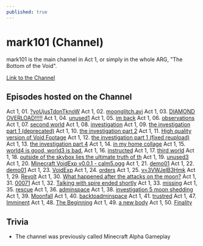 ```yaml
---
published: true
---
```


# mark101 (Channel)

mark101 is the main channel in Act 1, or simply in the whole ARG, "The Bottom of the Void". 

[Link to the Channel](https://www.youtube.com/@unintelligible-synapse)

## Episodes hosted on the Channel
Act 1, 01. [?yoUjusTdonTknoW](Act1_%253FyoUjusTdonTknoW)
Act 1, 02. [moonglitch.avi](Act1_moonglitch.avi)
Act 1, 03. [DIAMOND OVERLOAD!!!!!](Act1_DIAMONDOVERLOAD)
Act 1, 04. [unused1](Act1_unused1)
Act 1, 05. [im back](Act1_imback)
Act 1, 06. [observations](Act1_observations)
Act 1, 07. [second world](Act1_secondworld)
Act 1, 08. [investigation](Act1_investigation)
Act 1, 09. [the investigation part 1 (deprecated)](Act1_theinvestigationpart1deprecated)
Act 1, 10. [the investigation part 2](Act1_theinvestigationpart2)
Act 1, 11. [High quality version of Void Footage](Act1_HighqualityversionofVoidFootage)
Act 1, 12. [the investigation part 1 (fixed reupload)](Act1_theinvestigationpart1fixedreupload)
Act 1, 13. [the investigation part 4](Act1_theinvestigationpart4)
Act 1, 14. [in my home collage](Act1_inmyhomecollage)
Act 1, 15. [world4 is good, world3 is bad.](Act1_world4isgoodworld3isbad)
Act 1, 16. [instructed](Act1_instructed)
Act 1, 17. [third world](Act1_thirdworld)
Act 1, 18. [outside of the skybox lies the ultimate truth of th](Act1_outsideoftheskyboxliestheultimatetruthofth)
Act 1, 19. [unused3](Act1_unused3)
Act 1, 20. [Minecraft VoidExp v0.0.1 - calm5.ogg](Act1_MinecraftVoidExpv0.0.1calm5.ogg)
Act 1, 21. [demo01](Act1_demo01)
Act 1, 22. [demo01](Act1_demo02)
Act 1, 23. [VoidExp](Act1_VoidExp)
Act 1, 24. [orders](Act1_orders)
Act 1, 25. [v=3VWJelB3Hmk](Act1_v=3VWJelB3Hmk)
Act 1, 29. [Revolt](Act1_Revolt)
Act 1, 30. [What happened after the attacks on the moon?](Act1_Whathappenedaftertheattacksonthemoon)
Act 1, 31. [00071](Act1_00071)
Act 1, 32. [Talking with spire ended shortly](Act1_Talkingwithspireendedshortly)
Act 1, 33. [missing](Act1_missing)
Act 1, 35. [rescue](Act1_rescue)
Act 1, 36. [adminspace](Act1_adminspace)
Act 1, 38. [investigation 5 moon shedding](Act1_investigation5moonshedding)
Act 1, 39. [Moonfall](Act1_Moonfall)
Act 1, 40. [backtoadminspace](Act1_backtoadminspace)
Act 1, 41. [trustred](Act1_trustred)
Act 1, 47. [Imminent](Act1_Imminent)
Act 1, 48. [The Beginning](Act1_TheBeginning)
Act 1, 49. [a new body](Act1_anewbody)
Act 1, 50. [Finality](Act1_Finality)

## Trivia
- The channel was previously called Minecraft Alpha Gameplay